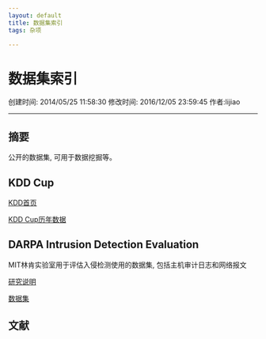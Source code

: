 ```yaml
---
layout: default
title: 数据集索引
tags: 杂项

---
```


# 数据集索引
创建时间: 2014/05/25 11:58:30  修改时间: 2016/12/05 23:59:45 作者:lijiao

----

## 摘要

公开的数据集, 可用于数据挖掘等。

## KDD Cup

[KDD首页](http://www.sigkdd.org/)

[KDD Cup历年数据](http://www.sigkdd.org/kddcup/index.php)

## DARPA Intrusion Detection Evaluation

MIT林肯实验室用于评估入侵检测使用的数据集, 包括主机审计日志和网络报文

[研究说明](http://www.ll.mit.edu/mission/communications/cyber/CSTcorpora/ideval/index.html)

[数据集](http://www.ll.mit.edu/mission/communications/cyber/CSTcorpora/ideval/data/index.html)

## 文献
